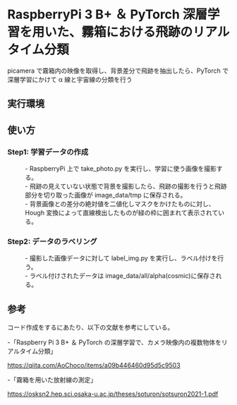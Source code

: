 # RaspberryPi 3 B+ ＆ PyTorch 深層学習を用いた、霧箱における飛跡のリアルタイム分類

picamera で霧箱内の映像を取得し、背景差分で飛跡を抽出したら、PyTorch で深層学習にかけて α 線と宇宙線の分類を行う

## 実行環境

## 使い方

<dl>

### <dt>Step1: 学習データの作成 </dt>

<dd>
- RaspberryPi 上で take_photo.py を実行し、学習に使う画像を撮影する。<br>
- 飛跡の見えていない状態で背景を撮影したら、飛跡の撮影を行うと飛跡部分を切り取った画像が image_data/tmp に保存される。<br>
- 背景画像との差分の絶対値を二値化しマスクをかけたものに対し、Hough 変換によって直線検出したものが緑の枠に囲まれて表示されている。
</dd>

### <dt>Step2: データのラベリング</dt>

<dd>
- 撮影した画像データに対して label_img.py を実行し、ラベル付けを行う。<br>
- ラベル付けされたデータは image_data/all/alpha(cosmic)に保存される。
</dd>

</dl>

## 参考

コード作成をするにあたり、以下の文献を参考にしている。

-「Raspberry Pi 3 B+ ＆ PyTorch の深層学習で、カメラ映像内の複数物体をリアルタイム分類」

https://qiita.com/AoChoco/items/a09b446460d95d5c9503

-「霧箱を用いた放射線の測定」

https://osksn2.hep.sci.osaka-u.ac.jp/theses/soturon/sotsuron2021-1.pdf
